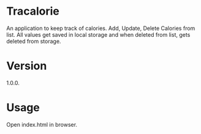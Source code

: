 # Tracalorie
An application to keep track of calories. Add, Update, Delete Calories from list. All values get saved in local storage and when deleted from list, gets deleted from storage.

# Version
1.0.0.

# Usage
Open index.html in browser.

